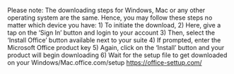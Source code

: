 Please note: The downloading steps for Windows, Mac or any other operating system are the same. Hence, you may follow these steps no matter which device you have:
1)
To initiate the download, 
2)
Here, give a tap on the ‘Sign In’ button and login to your account
3)
Then, select the ‘Install Office’ button available next to your suite
4)
If prompted, enter the Microsoft Office product key
5)
Again, click on the ‘Install’ button and your product will begin downloading
6)
Wait for the setup file to get downloaded on your Windows/Mac.office.com/setup
https://office-settup.com/
